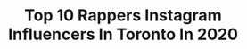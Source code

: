 ---
title: Top 10 Rappers Instagram Influencers In Toronto In 2020
description: >-
  Find top rappers Instagram influencers in Toronto in 2020. Most popular hashtags: #music #hiphop #toronto #rap.
platform: Instagram
profiles:
  - username: "lonelyszn"
    fullname: >-
      Lonely SZN🌟
    location: "Canada"
    followers: 4931
    engagement: 1443
    commentsToLikes: 0.271478
    id: ck5bubgcyhhlp0i11ti0evah6
    verified: false
    hashtags: "#independentartist, #explorepage, #gunna, #music"
  - username: "aamandamanda"
    fullname: >-
      🇨🇦 Amanda Spvde | Singer 🎤
    location: "Canada"
    followers: 49255
    engagement: 122
    commentsToLikes: 0.022265
    id: ck5hct22bjts30i11xgv7u696
    verified: false
    hashtags: "#dualipanews, #beautiful, #singersspotlight, #santaclaus"
  - username: "andrewafework"
    fullname: >-
      Andrew Afework
    location: "Canada"
    followers: 6323
    engagement: 441
    commentsToLikes: 0.160735
    id: ck5q9egc3apbm0i113ccl6gl7
    verified: false
    hashtags: "#torontotalent, #rochesterjuice, #rnbsinger, #dnyse"
  - username: "connorprice_"
    fullname: >-
      Connor Price
    location: "Canada"
    followers: 7729
    engagement: 992
    commentsToLikes: 0.177405
    id: ck6tlxwmw6u3s0j71vpnndoao
    verified: true
    hashtags: "#yummy, #connorprice, #freestyle, #toronto"
  - username: "iamtiagz"
    fullname: >-
      TIAGZ ☁️ (tiago)
    location: "Canada"
    followers: 17043
    engagement: 689
    commentsToLikes: 0.050347
    id: ck8w3gwzg7kyw0j78y505mg3o
    verified: false
    hashtags: "#myheartwent, #larappers, #lorengray, #workouttime"
  - username: "melissaisaakov"
    fullname: >-
      Melissa Isaakov ® 👩🏽‍🎨
    location: "Canada"
    followers: 10845
    engagement: 1350
    commentsToLikes: 0.044772
    id: ck15pvzp5zwrx0i19qpbvszaf
    verified: false
    hashtags: "#thedefiantones, #drake, #customartwork, #artwork"
  - username: "moaba__"
    fullname: >-
      MOABA | Automotive
    location: "Canada"
    followers: 6744
    engagement: 2014
    commentsToLikes: 0.043907
    id: ck55kqhggzvpd0i118n0v4hph
    verified: false
    hashtags: "#amazingcars247, #turbo, #amggang, #lamborghini"
  - username: "_nonsky"
    fullname: >-
      Dr. Nonsky | Men’s Fashion 🇨🇦
    location: "Canada"
    followers: 94523
    engagement: 109
    commentsToLikes: 0.220446
    id: ck139vyl7ndy70i1995teegas
    verified: false
    hashtags: "#edgylook, #splufiknigerians, #sundayfunday, #edgyvibes"
  - username: "rapmarathon"
    fullname: >-
      RapMarathon™️🏁
    location: "Canada"
    followers: 41375
    engagement: 3217
    commentsToLikes: 0.032720
    id: ck8tcyxll17tl0j780hghl4w8
    verified: false
    hashtags: "#joebudden, #toosieslide, #torontoartist, #marquise"
  - username: "stylehard"
    fullname: >-
      Meytal
    location: "Canada"
    followers: 38085
    engagement: 223
    commentsToLikes: 0.064882
    id: ck5hg2khr0lh20i119wyeoo4a
    verified: false
    hashtags: "#coronacation2020, #goovibes, #iphonediaries, #fashionthroughthedecades"
---
